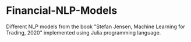 # Financial-NLP-Models
Different NLP models from the book "Stefan Jensen, Machine Learning for Trading, 2020" implemented using Julia programming language.
